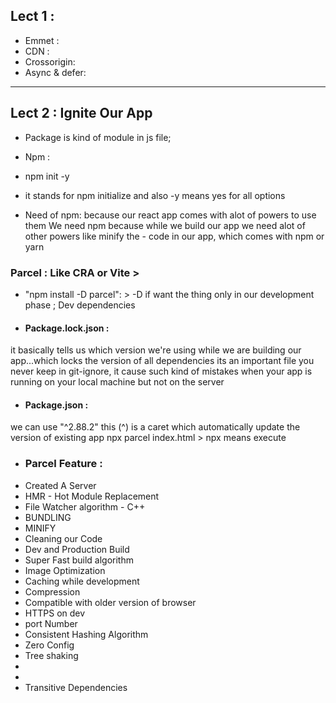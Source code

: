 ## Lect 1 :

- Emmet :
- CDN :
 - Crossorigin:
- Async & defer:

------

## Lect 2 : Ignite Our App
- Package is kind of module in js file;

- Npm : 
- npm init -y
- it stands for npm initialize and also -y means yes for all options
- Need of npm: because our react app comes with alot of powers to use them We need npm because while we build our app we need alot of other powers like minify the - code in our app, which comes with npm or yarn 

### Parcel : Like CRA or Vite > 
- "npm install -D parcel": > -D if want the thing only in our development phase ; Dev dependencies

- #### Package.lock.json : 
it basically tells us which version we're using while we are building our app...which locks the version of all dependencies
its an important file you never keep in git-ignore, it cause such kind of mistakes when your app is running on your local machine but not on the server 


- #### Package.json : 
we can use "^2.88.2" this (^) is a caret which automatically update the version of existing app
npx parcel index.html > npx means execute
- ### Parcel Feature :
 - Created A Server
 - HMR - Hot Module Replacement
 - File Watcher algorithm - C++
 - BUNDLING
 - MINIFY
 - Cleaning our Code
 - Dev and Production Build
 - Super Fast build algorithm
 - Image Optimization
 - Caching while development
 - Compression
 - Compatible with older version of browser
 - HTTPS on dev
 - port Number
 - Consistent Hashing Algorithm
 - Zero Config
 - Tree shaking
 -
 -
 - Transitive Dependencies